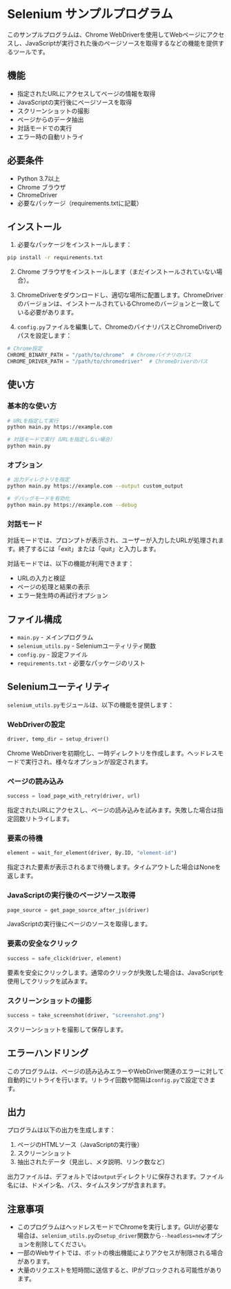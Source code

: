 # Selenium サンプルプログラム

このサンプルプログラムは、Chrome WebDriverを使用してWebページにアクセスし、JavaScriptが実行された後のページソースを取得するなどの機能を提供するツールです。

## 機能

- 指定されたURLにアクセスしてページの情報を取得
- JavaScriptの実行後にページソースを取得
- スクリーンショットの撮影
- ページからのデータ抽出
- 対話モードでの実行
- エラー時の自動リトライ

## 必要条件

- Python 3.7以上
- Chrome ブラウザ
- ChromeDriver
- 必要なパッケージ（requirements.txtに記載）

## インストール

1. 必要なパッケージをインストールします：

```bash
pip install -r requirements.txt
```

2. Chrome ブラウザをインストールします（まだインストールされていない場合）。

3. ChromeDriverをダウンロードし、適切な場所に配置します。ChromeDriverのバージョンは、インストールされているChromeのバージョンと一致している必要があります。

4. `config.py`ファイルを編集して、ChromeのバイナリパスとChromeDriverのパスを設定します：

```python
# Chrome設定
CHROME_BINARY_PATH = "/path/to/chrome"  # Chromeバイナリのパス
CHROME_DRIVER_PATH = "/path/to/chromedriver"  # ChromeDriverのパス
```

## 使い方

### 基本的な使い方

```bash
# URLを指定して実行
python main.py https://example.com

# 対話モードで実行（URLを指定しない場合）
python main.py
```

### オプション

```bash
# 出力ディレクトリを指定
python main.py https://example.com --output custom_output

# デバッグモードを有効化
python main.py https://example.com --debug
```

### 対話モード

対話モードでは、プロンプトが表示され、ユーザーが入力したURLが処理されます。終了するには「exit」または「quit」と入力します。

対話モードでは、以下の機能が利用できます：

- URLの入力と検証
- ページの処理と結果の表示
- エラー発生時の再試行オプション

## ファイル構成

- `main.py` - メインプログラム
- `selenium_utils.py` - Seleniumユーティリティ関数
- `config.py` - 設定ファイル
- `requirements.txt` - 必要なパッケージのリスト

## Seleniumユーティリティ

`selenium_utils.py`モジュールは、以下の機能を提供します：

### WebDriverの設定

```python
driver, temp_dir = setup_driver()
```

Chrome WebDriverを初期化し、一時ディレクトリを作成します。ヘッドレスモードで実行され、様々なオプションが設定されます。

### ページの読み込み

```python
success = load_page_with_retry(driver, url)
```

指定されたURLにアクセスし、ページの読み込みを試みます。失敗した場合は指定回数リトライします。

### 要素の待機

```python
element = wait_for_element(driver, By.ID, "element-id")
```

指定された要素が表示されるまで待機します。タイムアウトした場合はNoneを返します。

### JavaScriptの実行後のページソース取得

```python
page_source = get_page_source_after_js(driver)
```

JavaScriptの実行後にページのソースを取得します。

### 要素の安全なクリック

```python
success = safe_click(driver, element)
```

要素を安全にクリックします。通常のクリックが失敗した場合は、JavaScriptを使用してクリックを試みます。

### スクリーンショットの撮影

```python
success = take_screenshot(driver, "screenshot.png")
```

スクリーンショットを撮影して保存します。

## エラーハンドリング

このプログラムは、ページの読み込みエラーやWebDriver関連のエラーに対して自動的にリトライを行います。リトライ回数や間隔は`config.py`で設定できます。

## 出力

プログラムは以下の出力を生成します：

1. ページのHTMLソース（JavaScriptの実行後）
2. スクリーンショット
3. 抽出されたデータ（見出し、メタ説明、リンク数など）

出力ファイルは、デフォルトでは`output`ディレクトリに保存されます。ファイル名には、ドメイン名、パス、タイムスタンプが含まれます。

## 注意事項

- このプログラムはヘッドレスモードでChromeを実行します。GUIが必要な場合は、`selenium_utils.py`の`setup_driver`関数から`--headless=new`オプションを削除してください。
- 一部のWebサイトでは、ボットの検出機能によりアクセスが制限される場合があります。
- 大量のリクエストを短時間に送信すると、IPがブロックされる可能性があります。